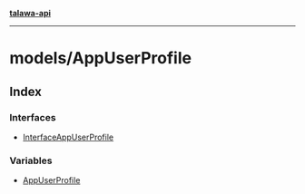 [**talawa-api**](../../README.md)

***

# models/AppUserProfile

## Index

### Interfaces

- [InterfaceAppUserProfile](interfaces/InterfaceAppUserProfile.md)

### Variables

- [AppUserProfile](variables/AppUserProfile.md)
